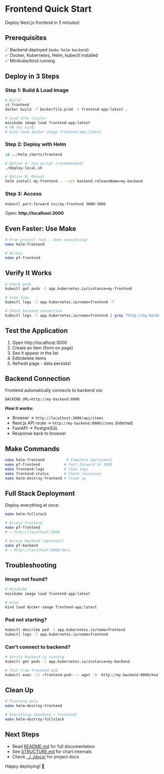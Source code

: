 # Frontend Quick Start

Deploy Next.js frontend in 5 minutes!

## Prerequisites

✅ Backend deployed (`make helm-backend`)  
✅ Docker, Kubernetes, Helm, kubectl installed  
✅ Minikube/kind running

## Deploy in 3 Steps

### Step 1: Build & Load Image

```bash
# Build
cd frontend
docker build -f Dockerfile.prod -t frontend-app:latest .

# Load into cluster
minikube image load frontend-app:latest
# OR for kind:
# kind load docker-image frontend-app:latest
```

### Step 2: Deploy with Helm

```bash
cd ../helm_charts/frontend

# Option A: Use script (recommended)
./deploy-local.sh

# Option B: Manual
helm install my-frontend . --set backend.releaseName=my-backend
```

### Step 3: Access

```bash
kubectl port-forward svc/my-frontend 3000:3000
```

Open: **http://localhost:3000**

## Even Faster: Use Make

```bash
# From project root - does everything!
make helm-frontend

# Access
make pf-frontend
```

## Verify It Works

```bash
# Check pods
kubectl get pods -l app.kubernetes.io/instance=my-frontend

# View logs
kubectl logs -l app.kubernetes.io/name=frontend -f

# Check backend connection
kubectl logs -l app.kubernetes.io/name=frontend | grep "http://my-backend:8000"
```

## Test the Application

1. Open http://localhost:3000
2. Create an item (form on page)
3. See it appear in the list
4. Edit/delete items
5. Refresh page - data persists!

## Backend Connection

Frontend automatically connects to backend via:
```
BACKEND_URL=http://my-backend:8000
```

**How it works:**
- Browser → `http://localhost:3000/api/items`
- Next.js API route → `http://my-backend:8000/items` (internal)
- FastAPI → PostgreSQL
- Response back to browser

## Make Commands

```bash
make helm-frontend          # Complete deployment
make pf-frontend           # Port-forward to 3000
make frontend-logs         # View logs
make frontend-status       # Check resources
make helm-destroy-frontend # Clean up
```

## Full Stack Deployment

Deploy everything at once:

```bash
make helm-fullstack

# Access frontend
make pf-frontend
# → http://localhost:3000

# Access backend (optional)
make pf-backend
# → http://localhost:8000/docs
```

## Troubleshooting

### Image not found?
```bash
# Minikube
minikube image load frontend-app:latest

# Kind
kind load docker-image frontend-app:latest
```

### Pod not starting?
```bash
kubectl describe pod -l app.kubernetes.io/name=frontend
kubectl logs -l app.kubernetes.io/name=frontend
```

### Can't connect to backend?
```bash
# Verify backend is running
kubectl get pods -l app.kubernetes.io/instance=my-backend

# Test from frontend pod
kubectl exec -it <frontend-pod> -- wget -O- http://my-backend:8000/health
```

## Clean Up

```bash
# Frontend only
make helm-destroy-frontend

# Everything (backend + frontend)
make helm-destroy-fullstack
```

## Next Steps

- Read [README.md](README.md) for full documentation
- See [STRUCTURE.md](STRUCTURE.md) for chart internals
- Check [../../docs/](../../docs/) for project docs

Happy deploying! 🚀

